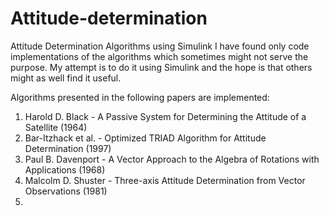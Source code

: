 # Attitude-determination
Attitude Determination Algorithms using Simulink
I have found only code implementations of the algorithms which sometimes might not serve the purpose. My attempt is to do it using Simulink and the hope is that others might as well find it useful.

Algorithms presented in the following papers are implemented:

1. Harold D. Black - A Passive System for Determining the Attitude of a Satellite (1964) 
2. Bar-Itzhack et al. - Optimized TRIAD Algorithm for Attitude Determination (1997)
3. Paul B. Davenport - A Vector Approach to the Algebra of Rotations with Applications (1968)
4. Malcolm D. Shuster - Three-axis Attitude Determination from Vector Observations (1981)
5. 
